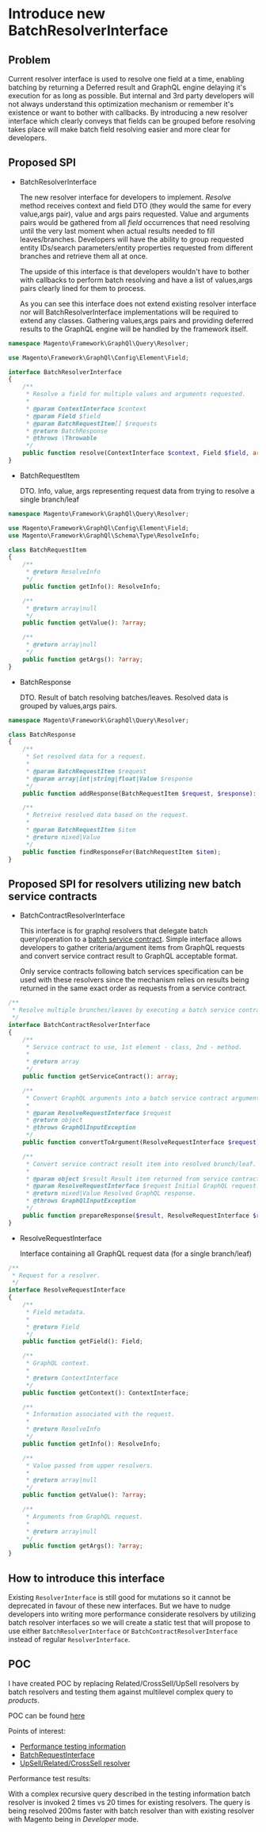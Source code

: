 # Introduce new BatchResolverInterface
## Problem
Current resolver interface is used to resolve one field at a time,
enabling batching by returning a Deferred result and GraphQL engine delaying it's execution for as long as possible.
But internal and 3rd party developers will not always understand this optimization mechanism or remember it's existence
or want to bother with callbacks. By introducing a new resolver interface which clearly conveys that fields can
be grouped before resolving takes place will make batch field resolving easier and more clear for developers.
 
## Proposed SPI
* BatchResolverInterface
   
  The new resolver interface for developers to implement. _Resolve_ method receives context and field DTO (they would
  the same for every value,args pair), value and args pairs requested. Value and arguments pairs would be gathered from
  all _field_ occurrences that need resolving until the very last moment when actual results needed to fill
  leaves/branches. Developers will have the ability to group requested entity IDs/search parameters/entity properties
  requested from different branches and retrieve them all at once.
   
  The upside of this interface is that developers wouldn't have to bother with callbacks to perform batch resolving
  and have a list of values,args pairs clearly lined for them to process.
   
  As you can see this interface does not extend existing resolver interface nor will BatchResolverInterface
  implementations will be required to extend any classes. Gathering values,args pairs and providing deferred results
  to the GraphQL engine will be handled by the framework itself.
```php
namespace Magento\Framework\GraphQl\Query\Resolver;

use Magento\Framework\GraphQl\Config\Element\Field;

interface BatchResolverInterface
{
    /**
     * Resolve a field for multiple values and arguments requested.
     *
     * @param ContextInterface $context
     * @param Field $field
     * @param BatchRequestItem[] $requests
     * @return BatchResponse
     * @throws \Throwable
     */
    public function resolve(ContextInterface $context, Field $field, array $requests): BatchResponse;
}
``` 
* BatchRequestItem
   
  DTO. Info, value, args representing request data from trying to resolve a single branch/leaf
```php
namespace Magento\Framework\GraphQl\Query\Resolver;

use Magento\Framework\GraphQl\Config\Element\Field;
use Magento\Framework\GraphQl\Schema\Type\ResolveInfo;

class BatchRequestItem
{
    /**
     * @return ResolveInfo
     */
    public function getInfo(): ResolveInfo;

    /**
     * @return array|null
     */
    public function getValue(): ?array;

    /**
     * @return array|null
     */
    public function getArgs(): ?array;
}
```
* BatchResponse
   
  DTO. Result of batch resolving batches/leaves. Resolved data is grouped by values,args pairs.
```php
namespace Magento\Framework\GraphQl\Query\Resolver;

class BatchResponse
{
    /**
     * Set resolved data for a request.
     * 
     * @param BatchRequestItem $request
     * @param array|int|string|float|Value $response
     */
    public function addResponse(BatchRequestItem $request, $response): void;

    /**
     * Retreive resolved data based on the request.
     *
     * @param BatchRequestItem $item
     * @return mixed|Value
     */
    public function findResponseFor(BatchRequestItem $item);
}
```
 
 
## Proposed SPI for resolvers utilizing new batch service contracts
* BatchContractResolverInterface
   
  This interface is for graphql resolvers that delegate batch query/operation to a
  [batch service contract](../batch-query-services.md). Simple interface allows developers to gather criteria/argument items
  from GraphQL requests and convert service contract result to GraphQL acceptable format.
   
  Only service contracts following batch services specification can be used with these resolvers since the mechanism
  relies on results being returned in the same exact order as requests from a service contract.
   
```php
/**
 * Resolve multiple brunches/leaves by executing a batch service contract.
 */
interface BatchContractResolverInterface
{
    /**
     * Service contract to use, 1st element - class, 2nd - method.
     *
     * @return array
     */
    public function getServiceContract(): array;

    /**
     * Convert GraphQL arguments into a batch service contract argument item.
     *
     * @param ResolveRequestInterface $request
     * @return object
     * @throws GraphQlInputException
     */
    public function convertToArgument(ResolveRequestInterface $request);

    /**
     * Convert service contract result item into resolved brunch/leaf.
     *
     * @param object $result Result item returned from service contract.
     * @param ResolveRequestInterface $request Initial GraphQL request.
     * @return mixed|Value Resolved GraphQL response.
     * @throws GraphQlInputException
     */
    public function prepareResponse($result, ResolveRequestInterface $request);
}
```
 
* ResolveRequestInterface
   
  Interface containing all GraphQL request data (for a single branch/leaf)
   
```php
/**
 * Request for a resolver.
 */
interface ResolveRequestInterface
{
    /**
     * Field metadata.
     *
     * @return Field
     */
    public function getField(): Field;

    /**
     * GraphQL context.
     *
     * @return ContextInterface
     */
    public function getContext(): ContextInterface;

    /**
     * Information associated with the request.
     *
     * @return ResolveInfo
     */
    public function getInfo(): ResolveInfo;

    /**
     * Value passed from upper resolvers.
     *
     * @return array|null
     */
    public function getValue(): ?array;

    /**
     * Arguments from GraphQL request.
     *
     * @return array|null
     */
    public function getArgs(): ?array;
}
```
 
## How to introduce this interface
Existing `ResolverInterface` is still good for mutations so it cannot be deprecated in favour of these new interfaces.
But we have to nudge developers into writing more performance considerate resolvers by utilizing batch resolver interfaces
so we will create a static test that will propose to use either `BatchResolverInterface` or `BatchContractResolverInterface`
instead of regular `ResolverInterface`.
 
## POC
I have created POC by replacing Related/CrossSell/UpSell resolvers by batch resolvers and testing them against
multilevel complex query to _products_.
 
POC can be found [here](https://github.com/AlexMaxHorkun/magento2/tree/batch-graphql-proto)
 
Points of interest:
* [Performance testing information](https://github.com/AlexMaxHorkun/magento2/blob/batch-graphql-proto/batch-graphql-proto.md)
* [BatchRequestInterface](https://github.com/AlexMaxHorkun/magento2/blob/batch-graphql-proto/lib/internal/Magento/Framework/GraphQl/Query/Resolver/BatchResolverInterface.php)
* [UpSell/Related/CrossSell resolver](https://github.com/AlexMaxHorkun/magento2/blob/batch-graphql-proto/app/code/Magento/RelatedProductGraphQl/Model/Resolver/Batch/AbstractLikedProducts.php)
 
Performance test results:
 
With a complex recursive query described in the testing information batch resolver is invoked 2 times vs 20 times
for existing resolvers. The query is being resolved 200ms faster with batch resolver than with existing resolver
with Magento being in _Developer_ mode. 

